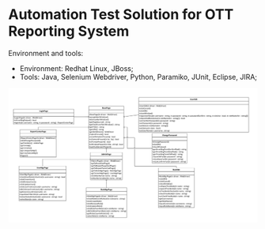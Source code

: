 # Automation Test Solution for OTT Reporting System

Environment and tools:
- Environment: Redhat Linux, JBoss;
- Tools: Java, Selenium Webdriver, Python, Paramiko, JUnit, Eclipse, JIRA;

![image](https://github.com/holphi/OTTReportingSys_Auto/blob/master/Class_Diagram.jpg)
